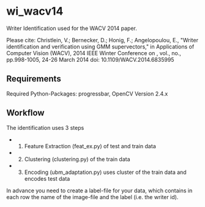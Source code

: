 # wi_wacv14
Writer Identification used for the WACV 2014 paper.

Please cite: 
Christlein, V.; Bernecker, D.; Honig, F.; Angelopoulou, E.,
"Writer identification and verification using GMM supervectors," in
Applications of Computer Vision (WACV), 2014 IEEE Winter Conference on , vol.,
no., pp.998-1005, 24-26 March 2014 doi: 10.1109/WACV.2014.6835995

## Requirements
Required Python-Packages: progressbar, OpenCV Version 2.4.x

## Workflow 
The identification uses 3 steps
* 1. Feature Extraction (feat_ex.py) of test and train data
* 2. Clustering (clustering.py) of the train data
* 3. Encoding (ubm_adaptation.py) uses cluster of the train data and encodes test
   data

In advance you need to create a label-file for your data, which contains
in each row the name of the image-file and the label (i.e. the writer id).

